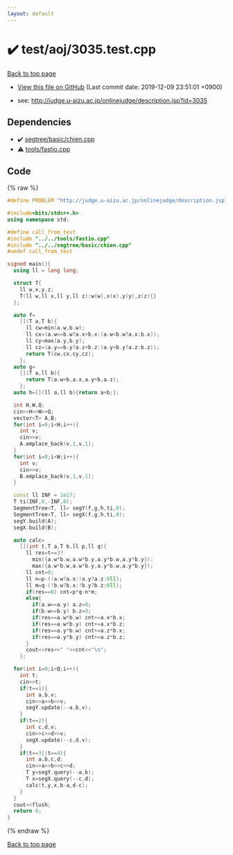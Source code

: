 ```yaml
---
layout: default
---
```


<!-- mathjax config similar to math.stackexchange -->
<script type="text/javascript" async
  src="https://cdnjs.cloudflare.com/ajax/libs/mathjax/2.7.5/MathJax.js?config=TeX-MML-AM_CHTML">
</script>
<script type="text/x-mathjax-config">
  MathJax.Hub.Config({
    TeX: { equationNumbers: { autoNumber: "AMS" }},
    tex2jax: {
      inlineMath: [ ['$','$'] ],
      processEscapes: true
    },
    "HTML-CSS": { matchFontHeight: false },
    displayAlign: "left",
    displayIndent: "2em"
  });
</script>

<script type="text/javascript" src="https://cdnjs.cloudflare.com/ajax/libs/jquery/3.4.1/jquery.min.js"></script>
<script src="https://cdn.jsdelivr.net/npm/jquery-balloon-js@1.1.2/jquery.balloon.min.js" integrity="sha256-ZEYs9VrgAeNuPvs15E39OsyOJaIkXEEt10fzxJ20+2I=" crossorigin="anonymous"></script>
<script type="text/javascript" src="../../../assets/js/copy-button.js"></script>
<link rel="stylesheet" href="../../../assets/css/copy-button.css" />


# :heavy_check_mark: test/aoj/3035.test.cpp
<a href="../../../index.html">Back to top page</a>

* <a href="{{ site.github.repository_url }}/blob/master/test/aoj/3035.test.cpp">View this file on GitHub</a> (Last commit date: 2019-12-09 23:51:01 +0900)


* see: <a href="http://judge.u-aizu.ac.jp/onlinejudge/description.jsp?id=3035">http://judge.u-aizu.ac.jp/onlinejudge/description.jsp?id=3035</a>


## Dependencies
* :heavy_check_mark: <a href="../../../library/segtree/basic/chien.cpp.html">segtree/basic/chien.cpp</a>
* :warning: <a href="../../../library/tools/fastio.cpp.html">tools/fastio.cpp</a>


## Code
{% raw %}
```cpp
#define PROBLEM "http://judge.u-aizu.ac.jp/onlinejudge/description.jsp?id=3035"

#include<bits/stdc++.h>
using namespace std;

#define call_from_test
#include "../../tools/fastio.cpp"
#include "../../segtree/basic/chien.cpp"
#undef call_from_test

signed main(){
  using ll = long long;

  struct T{
    ll w,x,y,z;
    T(ll w,ll x,ll y,ll z):w(w),x(x),y(y),z(z){}
  };

  auto f=
    [](T a,T b){
      ll cw=min(a.w,b.w);
      ll cx=(a.w==b.w?a.x+b.x:(a.w<b.w?a.x:b.x));
      ll cy=max(a.y,b.y);
      ll cz=(a.y==b.y?a.z+b.z:(a.y>b.y?a.z:b.z));
      return T(cw,cx,cy,cz);
    };
  auto g=
    [](T a,ll b){
      return T(a.w+b,a.x,a.y+b,a.z);
    };
  auto h=[](ll a,ll b){return a+b;};

  int H,W,Q;
  cin>>H>>W>>Q;
  vector<T> A,B;
  for(int i=0;i<H;i++){
    int v;
    cin>>v;
    A.emplace_back(v,1,v,1);
  }
  for(int i=0;i<W;i++){
    int v;
    cin>>v;
    B.emplace_back(v,1,v,1);
  }

  const ll INF = 1e17;
  T ti(INF,0,-INF,0);
  SegmentTree<T, ll> segY(f,g,h,ti,0);
  SegmentTree<T, ll> segX(f,g,h,ti,0);
  segY.build(A);
  segX.build(B);

  auto calc=
    [](int t,T a,T b,ll p,ll q){
      ll res=t==3?
        min({a.w*b.w,a.w*b.y,a.y*b.w,a.y*b.y}):
        max({a.w*b.w,a.w*b.y,a.y*b.w,a.y*b.y});
      ll cnt=0;
      ll n=p-(!a.w?a.x:!a.y?a.z:0ll);
      ll m=q-(!b.w?b.x:!b.y?b.z:0ll);
      if(res==0) cnt=p*q-n*m;
      else{
        if(a.w==a.y) a.z=0;
        if(b.w==b.y) b.z=0;
        if(res==a.w*b.w) cnt+=a.x*b.x;
        if(res==a.w*b.y) cnt+=a.x*b.z;
        if(res==a.y*b.w) cnt+=a.z*b.x;
        if(res==a.y*b.y) cnt+=a.z*b.z;
      }
      cout<<res<<" "<<cnt<<"\n";
    };

  for(int i=0;i<Q;i++){
    int t;
    cin>>t;
    if(t==1){
      int a,b,v;
      cin>>a>>b>>v;
      segY.update(--a,b,v);
    }
    if(t==2){
      int c,d,v;
      cin>>c>>d>>v;
      segX.update(--c,d,v);
    }
    if(t==3||t==4){
      int a,b,c,d;
      cin>>a>>b>>c>>d;
      T y=segY.query(--a,b);
      T x=segX.query(--c,d);
      calc(t,y,x,b-a,d-c);
    }
  }
  cout<<flush;
  return 0;
}

```
{% endraw %}

<a href="../../../index.html">Back to top page</a>

